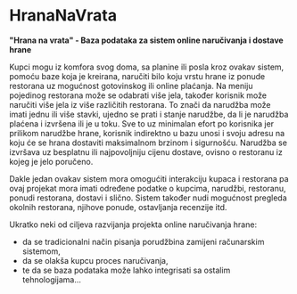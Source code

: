 # HranaNaVrata

**"Hrana na vrata" - Baza podataka za sistem online naručivanja i dostave hrane**

Kupci mogu iz komfora svog doma, sa planine ili posla kroz ovakav sistem, pomoću baze koja je kreirana, naručiti bilo koju vrstu hrane iz ponude restorana uz mogućnost gotovinskog ili online plaćanja. Na meniju pojedinog restorana može se odabrati više jela, također korisnik može naručiti više jela iz više različitih restorana. To znači da narudžba može imati jednu ili više stavki, ujedno se prati i stanje narudžbe, da li je narudžba plaćena i izvršena ili je u toku. Sve to uz minimalan efort po korisnika jer prilikom narudžbe hrane, korisnik indirektno u bazu unosi i svoju adresu na koju će se hrana dostaviti maksimalnom brzinom i sigurnošću. Narudžba se izvršava uz besplatnu ili najpovoljniju cijenu dostave, ovisno o restoranu iz kojeg je jelo poručeno.

Dakle jedan ovakav sistem mora omogućiti interakciju kupaca i restorana pa ovaj projekat mora imati određene podatke o kupcima, narudžbi, restoranu, ponudi restorana, dostavi i slično. Sistem također nudi mogućnost pregleda okolnih restorana, njihove ponude, ostavljanja recenzije itd.

Ukratko neki od ciljeva razvijanja projekta online naručivanja hrane:
- da se tradicionalni način pisanja porudžbina zamijeni računarskim sistemom,
- da se olakša kupcu proces naručivanja,
- te da se baza podataka može lahko integrisati sa ostalim tehnologijama...

